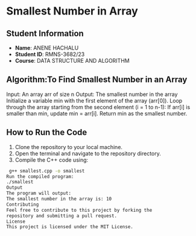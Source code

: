 # Smallest Number in Array
## Student Information
- **Name**: ANENE HACHALU
- **Student ID**: RMNS-3682/23
- **Course**: DATA STRUCTURE AND ALGORITHM
## Algorithm:To Find Smallest Number in an Array
Input: An array arr of size n
Output: The smallest number in the array
Initialize a variable min with the first element of the array (arr[0]).
Loop through the array starting from the second element (i = 1 to n-1):
If arr[i] is smaller than min, update min = arr[i].
Return min as the smallest number.
## How to Run the Code
1. Clone the repository to your local machine.
2. Open the terminal and navigate to the repository directory.
3. Compile the C++ code using:
 ```bash
  g++ smallest.cpp -o smallest
Run the compiled program:
./smallest
Output
The program will output:
The smallest number in the array is: 10
Contributing
Feel free to contribute to this project by forking the
repository and submitting a pull request.
License
This project is licensed under the MIT License.